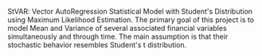 StVAR: Vector AutoRegression Statistical Model with Student's Distribution using Maximum Likelihood Estimation.
The primary goal of this project is to model Mean and Variance of several associated financial variables simultaneously and through time. The main assumption is that their stochastic behavior resembles Student's t distribution.  
